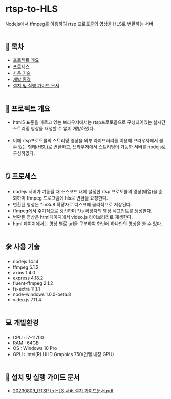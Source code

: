 # rtsp-to-HLS

Nodejs에서 ffmpeg를 이용하여 rtsp 프로토콜의 영상을 HLS로 변환하는 서버
<br><br>

## 📎 목차
  - [프로젝트 개요](#-프로젝트-개요)
  - [프로세스](#-프로세스)
  - [사용 기술](#-사용-기술)
  - [개발 환경](#-개발-환경)
  - [설치 및 실행 가이드 문서](#️-설치-및-실행-가이드-문서)
<br><br>

## 📜 프로젝트 개요
- html5 표준을 따르고 있는 브라우저에서는 rtsp프로토콜으로 구성되어있는 실시간 스트리밍 영상을 재생할 수 없어 개발하였다.<br><br>
- 이에 rtsp프로토콜의 스트리밍 영상을 외부 라이브러리를 이용해 브라우저에서 볼 수 있는 형태(HSL)로 변환하고, 브라우저에서 스트리밍이 가능한 서버를 nodejs로 구성하였다.
<br><br>

## 🔃 프로세스
- nodejs 서버가 기동될 때 소스코드 내에 설정한 rtsp 프로토콜의 영상(배열)을 순회하며 ffmpeg 프로그램에 hls로 변환을 요청한다.
- 변환된 영상은 *.m3u8 확장자로 디스크에 물리적으로 저장된다.
- ffmpeg에서 주기적으로 갱신하며 *.ts 확장자의 영상 세그먼트를 생성한다.
- 변환된 영상은 html페이지에서 video.js 라이브러리로 재생한다.
- html 페이지에서는 영상 별로 url을 구분하여 한번에 하나만의 영상을 볼 수 있다.
<br><br>


## 🛠 사용 기술
- nodejs 14.14
- ffmpeg 5.1.2
- axios 1.4.0
- express 4.18.2
- fluent-ffmpeg 2.1.2
- fs-extra 11.1.1
- node-windows 1.0.0-beta.8
- video.js 7.11.4
<br><br>

## 💻 개발환경
- CPU : i7-11700
- RAM : 64GB
- OS : Windows 10 Pro
- GPU : Intel(R) UHD Graphics 750(인텔 내장 GPU)
<br><br>

## 📙 설치 및 실행 가이드 문서
- [20230809_RTSP to HLS 서버 설치 가이드문서.pdf](https://github.com/kimbongjune/rtsp-to-HLS/files/12327313/20230809_RTSP.to.HLS.pdf)

